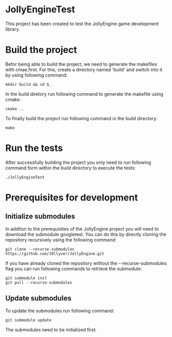 # JollyEngineTest
This project has been created to test the JollyEngine game development library.

# Build the project
Befor being able to build the project, we need to generate the makefiles with cmae,first. For this, create a directory named 'build' and switch into it by using following command:

`mkdir build && cd $_`

In the build diretory run following command to generate the makefile using cmake:

`cmake ..`

To finally build the project run following command in the build directory:

`make`

# Run the tests
After successfully building the project you only need to run following command form within the build directory to execute the tests:

`./JollyEngineTest`

# Prerequisites for development
## Initialize submodules
In addtion to the prerequisites of the JollyEngine project you will need to download the submodule googletest. You can do this by directly cloning the repository recursively using the following command:

`git clone --recurse-submodules https://github.com/J0llyver/JollyEngine.git`

If you have already cloned the repository without the --recurse-submodules flag you can run following commands to retrieve the submodule:

```
git submodule init
git pull --recurse-submodules
```

## Update submodules
To update the submodules run following command:

`git submodule update`

The submodules need to be initialized first.
